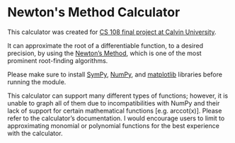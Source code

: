 # Newton's Method Calculator
This calculator was created for [CS 108 final project at Calvin University](https://cs.calvin.edu/courses/cs/108/kvlinden/project/).

It can approximate the root of a differentiable function, to a desired precision, by using the [Newton’s Method](https://en.wikipedia.org/w/index.php?title=Newton%27s_method&oldid=956131515), which is one of the most prominent root-finding algorithms.

Please make sure to install [SymPy](https://www.sympy.org/en/index.html), [NumPy](https://numpy.org/), and [matplotlib](https://matplotlib.org/) libraries before running the module.

This calculator can support many different types of functions; however, it is unable to graph all of them due to incompatibilities with NumPy and their lack of support for certain mathematical functions [e.g. arccot(x)]. Please refer to the calculator’s documentation. I would encourage users to limit to approximating monomial or polynomial functions for the best experience with the calculator.
